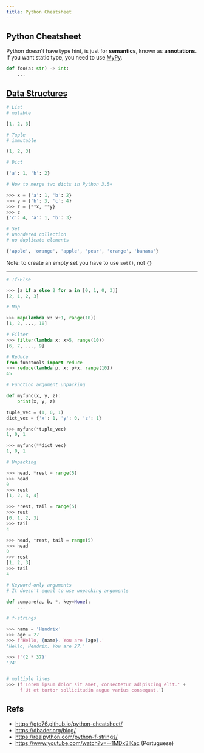 ```yaml
---
title: Python Cheatsheet
---
```


Python Cheatsheet
-----------------

Python doesn't have type hint, is just for **semantics**, known as **annotations**. If you want static type, you need to use [MyPy](http://mypy-lang.org/).

```python
def foo(a: str) -> int:
    ...
```

## [Data Structures](https://docs.python.org/3.6/tutorial/datastructures.html)

```python
# List
# mutable

[1, 2, 3]
```

```python
# Tuple
# immutable

(1, 2, 3)
```

```python
# Dict

{'a': 1, 'b': 2}
```

```python
# How to merge two dicts in Python 3.5+

>>> x = {'a': 1, 'b': 2}
>>> y = {'b': 3, 'c': 4}
>>> z = {**x, **y}
>>> z
{'c': 4, 'a': 1, 'b': 3}
```

```python
# Set
# unordered collection
# no duplicate elements

{'apple', 'orange', 'apple', 'pear', 'orange', 'banana'}
```

Note: to create an empty set you have to use `set()`, not `{}`

---

```python
# If-Else

>>> [a if a else 2 for a in [0, 1, 0, 3]]
[2, 1, 2, 3]
```


```python
# Map

>>> map(lambda x: x+1, range(10))
[1, 2, ..., 10]

# Filter
>>> filter(lambda x: x>5, range(10))
[6, 7, ..., 9]

# Reduce
from functools import reduce
>>> reduce(lambda p, x: p+x, range(10))
45
```


```python
# Function argument unpacking

def myfunc(x, y, z):
    print(x, y, z)

tuple_vec = (1, 0, 1)
dict_vec = {'x': 1, 'y': 0, 'z': 1}

>>> myfunc(*tuple_vec)
1, 0, 1

>>> myfunc(**dict_vec)
1, 0, 1
```

```python
# Unpacking

>>> head, *rest = range(5)
>>> head
0
>>> rest
[1, 2, 3, 4]

>>> *rest, tail = range(5)
>>> rest
[0, 1, 2, 3]
>>> tail
4

>>> head, *rest, tail = range(5)
>>> head
0
>>> rest
[1, 2, 3]
>>> tail
4
```

```python
# Keyword-only arguments
# It doesn't equal to use unpacking arguments

def compare(a, b, *, key=None):
    ...
```

```python
# f-strings

>>> name = 'Hendrix'
>>> age = 27
>>> f'Hello, {name}. You are {age}.'
'Hello, Hendrix. You are 27.'

>>> f'{2 * 37}'
'74'


# multiple lines
>>> (f'Lorem ipsum dolor sit amet, consectetur adipiscing elit.' +
     f'Ut et tortor sollicitudin augue varius consequat.')
```

## Refs
- https://gto76.github.io/python-cheatsheet/
- https://dbader.org/blog/
- https://realpython.com/python-f-strings/
- https://www.youtube.com/watch?v=--1MDx3IKac (Portuguese)
